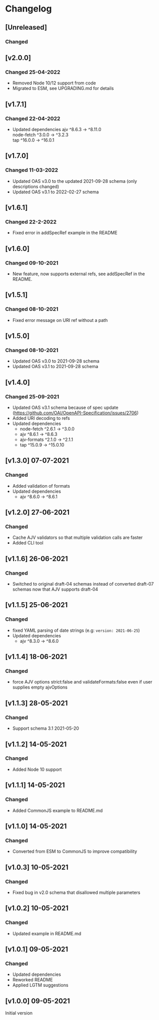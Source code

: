 # Changelog

## [Unreleased]
### Changed

## [v2.0.0]
### Changed 25-04-2022
 - Removed Node 10/12 support from code
 - Migrated to ESM, see UPGRADING.md for details

## [v1.7.1]
### Changed 22-04-2022
 - Updated dependencies
    ajv          ^8.6.3  →  ^8.11.0     
    node-fetch   ^3.0.0  →   ^3.2.3     
    tap         ^16.0.0  →  ^16.0.1     

## [v1.7.0]
### Changed 11-03-2022
 - Updated OAS v3.0 to the updated 2021-09-28 schema (only descriptions changed)
 - Updated OAS v3.1 to 2022-02-27 schema

## [v1.6.1]
### Changed 22-2-2022
 - Fixed error in addSpecRef example in the README

## [v1.6.0]
### Changed 09-10-2021
 - New feature, now supports external refs, see addSpecRef in the README.

## [v1.5.1]
### Changed 08-10-2021
 - Fixed error message on URI ref without a path 
 
## [v1.5.0]
### Changed 08-10-2021
 - Updated OAS v3.0 to 2021-09-28 schema
 - Updated OAS v3.1 to 2021-09-28 schema

## [v1.4.0]
### Changed 25-09-2021
 - Updated OAS v3.1 schema because of spec update
   (https://github.com/OAI/OpenAPI-Specification/issues/2706)
 - Added URI decoding to refs
 - Updated dependencies
   - node-fetch   ^2.6.1  →  ^3.0.0     
   - ajv          ^8.6.1  →  ^8.6.3    
   - ajv-formats  ^2.1.0  →  ^2.1.1     
   - tap         ^15.0.9  →  ^15.0.10     

## [v1.3.0] 07-07-2021
### Changed
 - Added validation of formats
 - Updated dependencies
    -  ajv  ^8.6.0  →  ^8.6.1   

## [v1.2.0] 27-06-2021
### Changed
 - Cache AJV validators so that multiple validation calls are faster
 - Added CLI tool

## [v1.1.6] 26-06-2021
### Changed
 - Switched to original draft-04 schemas instead of converted draft-07 schemas now that AJV supports draft-04

## [v1.1.5] 25-06-2021
### Changed
 - fixed YAML parsing of date strings (e.g: `version: 2021-06-25`)
 - Updated dependencies
    -  ajv  ^8.3.0  →  ^8.6.0   

## [v1.1.4] 18-06-2021
### Changed
 - force AJV options strict:false and validateFormats:false even if user supplies empty ajvOptions 

## [v1.1.3] 28-05-2021
### Changed
- Support schema 3.1 2021-05-20

## [v1.1.2] 14-05-2021
### Changed
 - Added Node 10 support

## [v1.1.1] 14-05-2021
### Changed
 - Added CommonJS example to README.md

## [v1.1.0] 14-05-2021
### Changed
 - Converted from ESM to CommonJS to improve compatibility

## [v1.0.3] 10-05-2021
### Changed
- Fixed bug in v2.0 schema that disallowed multiple parameters

## [v1.0.2] 10-05-2021
### Changed
- Updated example in README.md

## [v1.0.1] 09-05-2021
### Changed
- Updated dependencies
- Reworked README
- Applied LGTM suggestions

## [v1.0.0] 09-05-2021
Initial version
